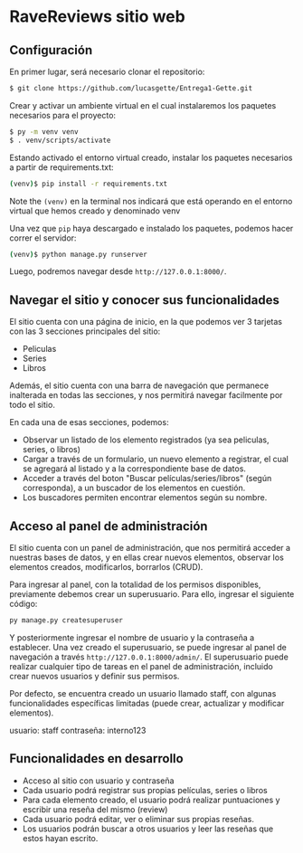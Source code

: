 # RaveReviews sitio web

## Configuración

En primer lugar, será necesario clonar el repositorio:

```sh
$ git clone https://github.com/lucasgette/Entrega1-Gette.git

```

Crear y activar un ambiente virtual en el cual instalaremos los paquetes necesarios para el proyecto:

```sh
$ py -m venv venv
$ . venv/scripts/activate
```

Estando activado el entorno virtual creado, instalar los paquetes necesarios a partir de requirements.txt:

```sh
(venv)$ pip install -r requirements.txt
```
Note the `(venv)` en la terminal nos indicará que está operando en el entorno virtual que hemos creado y denominado venv


Una vez que `pip` haya descargado e instalado los paquetes, podemos hacer correr el servidor:
```sh
(venv)$ python manage.py runserver
```

Luego, podremos navegar desde `http://127.0.0.1:8000/`.


## Navegar el sitio y conocer sus funcionalidades

El sitio cuenta con una página de inicio, en la que podemos ver 3 tarjetas con las 3 secciones principales del sitio:
* Peliculas
* Series
* Libros

Además, el sitio cuenta con una barra de navegación que permanece inalterada en todas las secciones, y nos permitirá navegar facilmente por todo el sitio.

En cada una de esas secciones, podemos:
* Observar un listado de los elemento registrados (ya sea peliculas, series, o libros)
* Cargar a través de un formulario, un nuevo elemento a registrar, el cual se agregará al listado y a la correspondiente base de datos.
* Acceder a través del boton "Buscar películas/series/libros" (según corresponda), a un buscador de los elementos en cuestión.
* Los buscadores permiten encontrar elementos según su nombre.


## Acceso al panel de administración

El sitio cuenta con un panel de administración, que nos permitirá acceder a nuestras bases de datos, y en ellas crear nuevos elementos, observar los elementos creados, modificarlos, borrarlos (CRUD).



Para ingresar al panel, con la totalidad de los permisos disponibles, previamente debemos crear un superusuario. Para ello, ingresar el siguiente código:

```sh
py manage.py createsuperuser
```

Y posteriormente ingresar el nombre de usuario y la contraseña a establecer. Una vez creado el superusuario, se puede ingresar al panel de navegación a través `http://127.0.0.1:8000/admin/`. El superusuario puede realizar cualquier tipo de tareas en el panel de administración, incluido crear nuevos usuarios y definir sus permisos.



Por defecto, se encuentra creado un usuario llamado staff, con algunas funcionalidades específicas limitadas (puede crear, actualizar y modificar elementos). 

usuario: staff
contraseña: interno123

## Funcionalidades en desarrollo

* Acceso al sitio con usuario y contraseña
* Cada usuario podrá registrar sus propias películas, series o libros
* Para cada elemento creado, el usuario podrá realizar puntuaciones y escribir una reseña del mismo (review)
* Cada usuario podrá editar, ver o eliminar sus propias reseñas.
* Los usuarios podrán buscar a otros usuarios y leer las reseñas que estos hayan escrito.